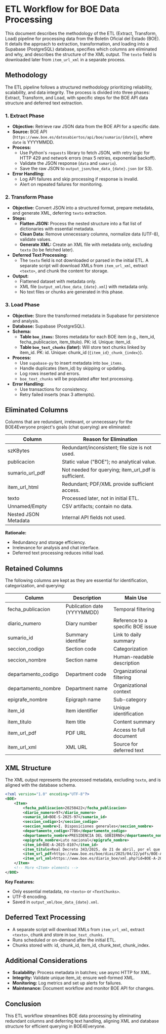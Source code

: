 # ETL Workflow for BOE Data Processing

This document describes the methodology of the ETL (Extract, Transform, Load) pipeline for processing data from the Boletín Oficial del Estado (BOE). It details the approach to extraction, transformation, and loading into a Supabase (PostgreSQL) database, specifies which columns are eliminated and why, and describes the structure of the XML output. The `texto` field is downloaded later from `item_url_xml` in a separate process.

## Methodology
The ETL pipeline follows a structured methodology prioritizing reliability, scalability, and data integrity. The process is divided into three phases: Extract, Transform, and Load, with specific steps for the BOE API data structure and deferred text extraction.

### 1. Extract Phase
- **Objective:** Retrieve raw JSON data from the BOE API for a specific date.
- **Source:** BOE API (`https://www.boe.es/datosabiertos/api/boe/sumario/{date}`), where `date` is YYYYMMDD.
- **Process:**
  - Use Python's `requests` library to fetch JSON, with retry logic for HTTP 429 and network errors (max 5 retries, exponential backoff).
  - Validate the JSON response (`data` and `sumario`).
  - Save the raw JSON to `output_json/boe_data_{date}.json` (or S3).
- **Error Handling:**
  - Log API failures and skip processing if response is invalid.
  - Alert on repeated failures for monitoring.

### 2. Transform Phase
- **Objective:** Convert JSON into a structured format, prepare metadata, and generate XML, deferring `texto` extraction.
- **Steps:**
  - **Flatten JSON:** Process the nested structure into a flat list of dictionaries with essential metadata.
  - **Clean Data:** Remove unnecessary columns, normalize data (UTF-8), validate values.
  - **Generate XML:** Create an XML file with metadata only, excluding `texto` (to be fetched later).
- **Deferred Text Processing:**
  - The `texto` field is not downloaded or parsed in the initial ETL. A separate script will download XMLs from `item_url_xml`, extract `<texto>`, and chunk the content for storage.
- **Output:**
  - Flattened dataset with metadata only.
  - XML file (`output_xml/boe_data_{date}.xml`) with metadata only.
  - No text files or chunks are generated in this phase.

### 3. Load Phase
- **Objective:** Store the transformed metadata in Supabase for persistence and analysis.
- **Database:** Supabase (PostgreSQL).
- **Schema:**
  - **Table `boe_items`:** Stores metadata for each BOE item (e.g., item_id, fecha_publicacion, item_titulo). PK: id. Unique: item_id.
  - **Table `boe_text_chunks` (later):** Will store text chunks linked by item_id. PK: id. Unique: chunk_id (`{item_id}_chunk_{index}`).
- **Process:**
  - Use `supabase-py` to insert metadata into `boe_items`.
  - Handle duplicates (item_id) by skipping or updating.
  - Log rows inserted and errors.
  - `boe_text_chunks` will be populated after text processing.
- **Error Handling:**
  - Use transactions for consistency.
  - Retry failed inserts (max 3 attempts).

## Eliminated Columns
Columns that are redundant, irrelevant, or unnecessary for the BOE4Everyone project's goals (chat querying) are eliminated:

| Column               | Reason for Elimination                                                             |
|----------------------|-----------------------------------------------------------------------------------|
| szKBytes             | Redundant/inconsistent; file size is not used.                                     |
| publicacion          | Static value ("BOE"); no analytical value.                                        |
| sumario_url_pdf      | Not needed for querying; item_url_pdf is sufficient.                               |
| item_url_html        | Redundant; PDF/XML provide sufficient access.                                      |
| texto                | Processed later, not in initial ETL.                                              |
| Unnamed/Empty        | CSV artifacts; contain no data.                                                    |
| Nested JSON Metadata | Internal API fields not used.                                                      |

**Rationale:**
- Redundancy and storage efficiency.
- Irrelevance for analysis and chat interface.
- Deferred text processing reduces initial load.

## Retained Columns
The following columns are kept as they are essential for identification, categorization, and querying:

| Column               | Description                                         | Main Use                          |
|----------------------|-----------------------------------------------------|-----------------------------------|
| fecha_publicacion    | Publication date (YYYYMMDD)                         | Temporal filtering                |
| diario_numero        | Diary number                                        | Reference to a specific BOE issue |
| sumario_id           | Summary identifier                                  | Link to daily summary             |
| seccion_codigo       | Section code                                        | Categorization                    |
| seccion_nombre       | Section name                                        | Human-readable description        |
| departamento_codigo  | Department code                                     | Organizational filtering          |
| departamento_nombre  | Department name                                     | Organizational context            |
| epigrafe_nombre      | Epigraph name                                       | Sub-category                      |
| item_id              | Item identifier                                     | Unique identification             |
| item_titulo          | Item title                                          | Content summary                   |
| item_url_pdf         | PDF URL                                             | Access to full document           |
| item_url_xml         | XML URL                                             | Source for deferred text          |

## XML Structure
The XML output represents the processed metadata, excluding `texto`, and is aligned with the database schema.

```xml
<?xml version="1.0" encoding="UTF-8"?>
<BOE>
    <Item>
        <fecha_publicacion>20250422</fecha_publicacion>
        <diario_numero>97</diario_numero>
        <sumario_id>BOE-S-2025-97</sumario_id>
        <seccion_codigo>1</seccion_codigo>
        <seccion_nombre>I. Disposiciones generales</seccion_nombre>
        <departamento_codigo>7786</departamento_codigo>
        <departamento_nombre>PRESIDENCIA DEL GOBIERNO</departamento_nombre>
        <epigrafe_nombre>Luto nacional</epigrafe_nombre>
        <item_id>BOE-A-2025-8107</item_id>
        <item_titulo>Real Decreto 343/2025, de 21 de abril, por el que se declara luto oficial...</item_titulo>
        <item_url_pdf>https://www.boe.es/boe/dias/2025/04/22/pdfs/BOE-A-2025-8107.pdf</item_url_pdf>
        <item_url_xml>https://www.boe.es/diario_boe/xml.php?id=BOE-A-2025-8107</item_url_xml>
    </Item>
    <!-- More <Item> elements -->
</BOE>
```

**Key Features:**
- Only essential metadata, no `<texto>` or `<TextChunks>`.
- UTF-8 encoding.
- Saved in `output_xml/boe_data_{date}.xml`.

## Deferred Text Processing
- A separate script will download XMLs from `item_url_xml`, extract `<texto>`, chunk and store in `boe_text_chunks`.
- Runs scheduled or on-demand after the initial ETL.
- Chunks stored with: id, chunk_id, item_id, chunk_text, chunk_index.

## Additional Considerations
- **Scalability:** Process metadata in batches; use async HTTP for XML.
- **Integrity:** Validate unique item_id; ensure well-formed XML.
- **Monitoring:** Log metrics and set up alerts for failures.
- **Maintenance:** Document workflow and monitor BOE API for changes.

## Conclusion
This ETL workflow streamlines BOE data processing by eliminating redundant columns and deferring text handling, aligning XML and database structure for efficient querying in BOE4Everyone.
